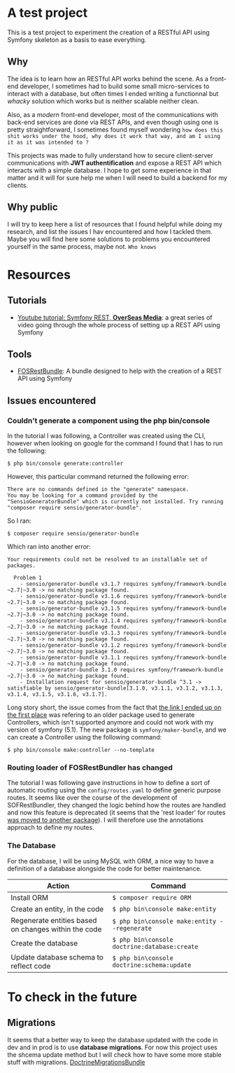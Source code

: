 # A test project

This is a test project to experiment the creation of a RESTful API using Symfony skeleton as a basis to ease everything.


## Why 

The idea is to learn how an RESTful API works behind the scene. As a front-end developer, I sometimes had to build some small micro-services to interact with a database, but often times I ended writing a functionnal but *whacky* solution which works but is neither scalable neither clean.

Also, as a *modern* front-end developer, most of the communications with back-end services are done via REST APIs, and even though using one is pretty straightforward, I sometimes found myself wondering `how does this shit works under the hood, why does it work that way, and am I using it as it was intended to ?` 

This projects was made to fully understand how to secure client-server communications with **JWT authentification** and expose a REST API which interacts with a simple database. I hope to get some experience in that matter and it will for sure help me when I will need to build a backend for my clients.


## Why public

I will try to keep here a list of resources that I found helpful while doing my research, and list the issues I hav encountered and how I tackled them. Maybe you will find here some solutions to problems you encountered yourself in the same process, maybe not. `Who knows`



# Resources


## Tutorials 

* [Youtube tutorial: Symfony REST, **OverSeas Media**](https://www.youtube.com/watch?v=e4-Xgi1vVnU&list=PLqhuffi3fiMN_jVxqlIAILEp4avoBH4wc): a great series of video going through the whole process of setting up a REST API using Symfony


## Tools 

* [FOSRestBundle](https://symfony.com/doc/current/bundles/FOSRestBundle/index.html): A bundle designed to help with the creation of a REST API using Symfony


## Issues encountered

### Couldn't generate a component using the php bin/console

In the tutorial I was following, a Controller was created using the CLI, however when looking on google for the command I found that I has to run the following:

`$ php bin/console generate:controller`

However, this particular command returned the following error:

```
There are no commands defined in the "generate" namespace.
You may be looking for a command provided by the "SensioGeneratorBundle" which is currently not installed. Try running "composer require sensio/generator-bundle".
```

So I ran:

`$ composer require sensio/generator-bundle`

Which ran into another error:

```
Your requirements could not be resolved to an installable set of packages.

  Problem 1
    - sensio/generator-bundle v3.1.7 requires symfony/framework-bundle ~2.7|~3.0 -> no matching package found.
    - sensio/generator-bundle v3.1.6 requires symfony/framework-bundle ~2.7|~3.0 -> no matching package found.
    - sensio/generator-bundle v3.1.5 requires symfony/framework-bundle ~2.7|~3.0 -> no matching package found.
    - sensio/generator-bundle v3.1.4 requires symfony/framework-bundle ~2.7|~3.0 -> no matching package found.
    - sensio/generator-bundle v3.1.3 requires symfony/framework-bundle ~2.7|~3.0 -> no matching package found.
    - sensio/generator-bundle v3.1.2 requires symfony/framework-bundle ~2.7|~3.0 -> no matching package found.
    - sensio/generator-bundle v3.1.1 requires symfony/framework-bundle ~2.7|~3.0 -> no matching package found.
    - sensio/generator-bundle 3.1.0 requires symfony/framework-bundle ~2.7|~3.0 -> no matching package found.
    - Installation request for sensio/generator-bundle ^3.1 -> satisfiable by sensio/generator-bundle[3.1.0, v3.1.1, v3.1.2, v3.1.3, v3.1.4, v3.1.5, v3.1.6, v3.1.7].
```

Long story short, the issue comes from the fact that [the link I ended up on the first place](https://symfony.com/doc/current/bundles/SensioGeneratorBundle/commands/generate_controller.html) was refering to an older package used to generate Controllers, which isn't supported anymore and could not work with my version of symfony (5.1). The new package is `symfony/maker-bundle`, and we can create a Controller using the following command:

`$ php bin/console make:controller --no-template`


### Routing loader of FOSRestBundler has changed

The tutorial I was following gave instructions in how to define a sort of automatic routing using the `config/routes.yaml` to define generic purpose routes. It seems like over the course of the development of SOFRestBundler, they changed the logic behind how the routes are handled and now this feature is deprecated (it seems that the 'rest loader' for routes [was moved to another package](https://github.com/FriendsOfSymfony/FOSRestBundle/issues/2165)). I will therefore use the annotations approach to define my routes.


### The Database

For the database, I will be using MySQL with ORM, a nice way to have a definition of a database alongside the code for better maintenance.

| Action | Command |
| --- | --- |
| Install ORM | `$ composer require ORM` |
| Create an entity, in the code | `$ php bin\console make:entity` |
| Regenerate entities based on changes within the code | `$ php bin\console make:entity --regenerate` |
| Create the database | `$ php bin\console doctrine:database:create` |
| Update database schema to reflect code | `$ php bin\console doctrine:schema:update` |



# To check in the future


## Migrations

It seems that a better way to keep the database updated with the code in dev and in prod is to use **database migrations**. For now this project uses the shcema update method but I will check how to have some more stable stuff with migrations. [DoctrineMigrationsBundle](https://symfony.com/doc/current/bundles/DoctrineMigrationsBundle/index.html)
